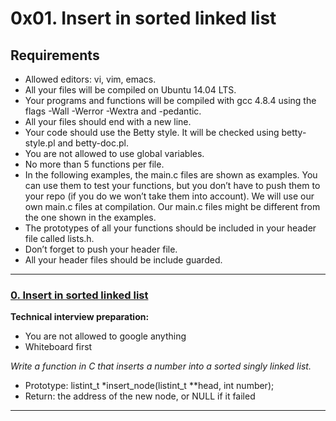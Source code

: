 # 0x01. Insert in sorted linked list

## Requirements

* Allowed editors: vi, vim, emacs.
* All your files will be compiled on Ubuntu 14.04 LTS.
* Your programs and functions will be compiled with gcc 4.8.4 using the flags -Wall -Werror -Wextra and -pedantic.
* All your files should end with a new line.
* Your code should use the Betty style. It will be checked using betty-style.pl and betty-doc.pl.
* You are not allowed to use global variables.
* No more than 5 functions per file.
* In the following examples, the main.c files are shown as examples. You can use them to test your functions, but you don’t have to push them to your repo (if you do we won’t take them into account). We will use our own main.c files at compilation. Our main.c files might be different from the one shown in the examples.
* The prototypes of all your functions should be included in your header file called lists.h.
* Don’t forget to push your header file.
* All your header files should be include guarded.

---

### [0. Insert in sorted linked list](./0-insert_number.c)

**Technical interview preparation:**

* You are not allowed to google anything
* Whiteboard first

*Write a function in C that inserts a number into a sorted singly linked list.*

* Prototype: listint_t *insert_node(listint_t **head, int number);
* Return: the address of the new node, or NULL if it failed

---